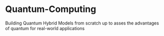 # Quantum-Computing
Building Quantum Hybrid Models from scratch up to asses the advantages of quantum for real-world applications
